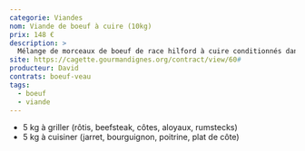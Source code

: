 ```yaml
---
categorie: Viandes
nom: Viande de boeuf à cuire (10kg)
prix: 148 €
description: >
  Mélange de morceaux de boeuf de race hilford à cuire conditionnés dans un sachet sous vide de 10kg
site: https://cagette.gourmandignes.org/contract/view/60#
producteur: David
contrats: boeuf-veau
tags:
  - boeuf
  - viande
---
```


- 5 kg à griller (rôtis, beefsteak, côtes, aloyaux, rumstecks)
- 5 kg à cuisiner (jarret, bourguignon, poitrine, plat de côte)